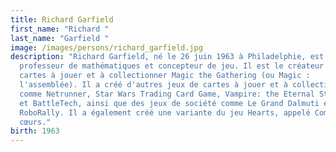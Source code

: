 ```yaml
---
title: Richard Garfield
first_name: "Richard "
last_name: "Garfield "
image: /images/persons/richard_garfield.jpg
description: "Richard Garfield, né le 26 juin 1963 à Philadelphie, est un
  professeur de mathématiques et concepteur de jeu. Il est le créateur du jeu de
  cartes à jouer et à collectionner Magic the Gathering (ou Magic :
  l'assemblée). Il a créé d'autres jeux de cartes à jouer et à collectionner
  comme Netrunner, Star Wars Trading Card Game, Vampire: the Eternal Struggle,
  et BattleTech, ainsi que des jeux de société comme Le Grand Dalmuti et
  RoboRally. Il a également créé une variante du jeu Hearts, appelé Complexe
  cœurs."
birth: 1963
---
```

